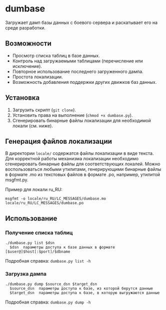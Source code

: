 dumbase
=======

Загружает дамп базы данных с боевого сервера и раскатывает его на среде разработки.


Возможности
-----------

* Просмотр списка таблиц в базе данных.
* Контроль над загружаемыми таблицами (перечисление или исключение).
* Повторное использование последнего загруженного дампа.
* Простота локализации.
* Возможность добавления поддержки других движков баз данных.


Установка
---------

1. Загрузить скрипт (`git clone`).
1. Установить права на выполнение (`chmod +x dumbase.py`).
1. Сгенерировать бинарные файлы локализации для необходимой локали (см. ниже).


Генерация файлов локализации
----------------------------

В директории `locale/` содержатся файлы локализации в виде текста. Для корректной
работы механизма локализации необходимо сгенерировать бинарные файлы для соответствующих
локалей. Можно воспользоваться любыми утилитами, генерирующими бинарные файлы
в формате .mo из текстовых файлов в формате .po, например, утилитой msgfmt.py.

Пример для локали ru\_RU:
```
msgfmt -o locale/ru_RU/LC_MESSAGES/dumbase.mo locale/ru_RU/LC_MESSAGES/dumbase.po
```


Использование
-------------

### Получение списка таблиц ###

```
./dumbase.py list $dsn
  $dsn  параметры доступа к базе данных в формате [$user@]$host[:$port]/$dbname
```

Подробная справка: `dumbase.py list -h`


### Загрузка дампа ###

```
./dumbase.py dump $source_dsn $target_dsn
  $source_dsn  параметры доступа к базе, из которой берутся данные
  $target_dsn  параметры доступа к базе, в которую выгружаются данные
```

Подробная справка: `dumbase.py dump -h`

